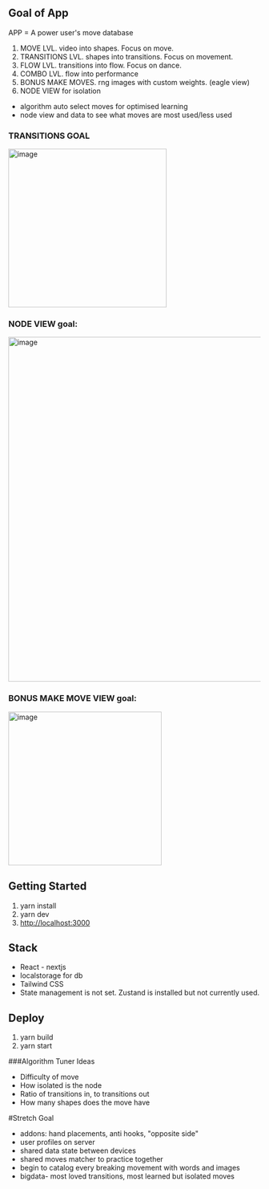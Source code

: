 ## Goal of App
APP = A power user's move database

1. MOVE LVL. video into shapes. Focus on move.
2. TRANSITIONS LVL. shapes into transitions. Focus on movement.
3. FLOW LVL. transitions into flow. Focus on dance.
4. COMBO LVL. flow into performance
5. BONUS MAKE MOVES. rng images with custom weights. (eagle view)
6. NODE VIEW for isolation 
* algorithm auto select moves for optimised learning
* node view and data to see what moves are most used/less used

### TRANSITIONS GOAL
<img width="316" alt="image" src="https://github.com/volaix/breakdancedb/assets/16506248/69b6b258-8a51-4741-997e-a4acb62e2101">

### NODE VIEW goal:
<img width="687" alt="image" src="https://github.com/volaix/breakdancedb/assets/16506248/a74a0760-47de-4a3b-bec2-30e0b7be46a8">

### BONUS MAKE MOVE VIEW goal:
<img width="306" alt="image" src="https://github.com/volaix/breakdancedb/assets/16506248/e33b41b0-93e0-4274-939c-add8e219c6fb">

## Getting Started
1. yarn install
2. yarn dev
3. [http://localhost:3000](http://localhost:3000)


## Stack
- React - nextjs
- localstorage for db
- Tailwind CSS
- State management is not set. Zustand is installed but not currently used.

## Deploy
1. yarn build
2. yarn start
 
###Algorithm Tuner Ideas
* Difficulty of move
* How isolated is the node
* Ratio of transitions in, to transitions out
* How many shapes does the move have

#Stretch Goal
* addons: hand placements, anti hooks, "opposite side" 
* user profiles on server
 * shared data state between devices
* shared moves matcher to practice together
* begin to catalog every breaking movement with words and images
* bigdata- most loved transitions, most learned but isolated moves
